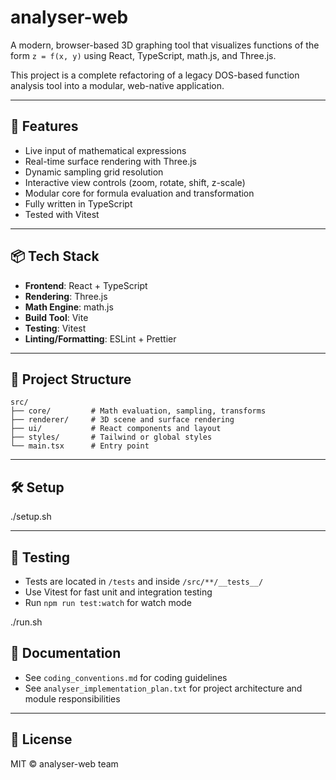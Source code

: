# analyser-web

A modern, browser-based 3D graphing tool that visualizes functions of the form `z = f(x, y)` using React, TypeScript, math.js, and Three.js.

This project is a complete refactoring of a legacy DOS-based function analysis tool into a modular, web-native application.

---

## 🚀 Features

- Live input of mathematical expressions
- Real-time surface rendering with Three.js
- Dynamic sampling grid resolution
- Interactive view controls (zoom, rotate, shift, z-scale)
- Modular core for formula evaluation and transformation
- Fully written in TypeScript
- Tested with Vitest

---

## 📦 Tech Stack

- **Frontend**: React + TypeScript
- **Rendering**: Three.js
- **Math Engine**: math.js
- **Build Tool**: Vite
- **Testing**: Vitest
- **Linting/Formatting**: ESLint + Prettier

---

## 📂 Project Structure

```
src/
├── core/         # Math evaluation, sampling, transforms
├── renderer/     # 3D scene and surface rendering
├── ui/           # React components and layout
├── styles/       # Tailwind or global styles
└── main.tsx      # Entry point
```

---

## 🛠️ Setup

./setup.sh

---

## 🧪 Testing

- Tests are located in `/tests` and inside `/src/**/__tests__/`
- Use Vitest for fast unit and integration testing
- Run `npm run test:watch` for watch mode

./run.sh


## 📘 Documentation

- See `coding_conventions.md` for coding guidelines
- See `analyser_implementation_plan.txt` for project architecture and module responsibilities

---

## 📄 License

MIT © analyser-web team
